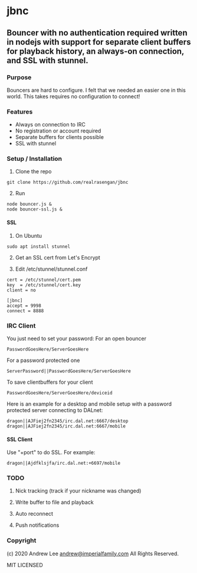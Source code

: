 # jbnc
## Bouncer with no authentication required written in nodejs with support for separate client buffers for playback history, an always-on connection, and SSL with stunnel.

### Purpose
Bouncers are hard to configure.  I felt that we needed an easier one in this world.  This takes requires no configuration to connect!

### Features
- Always on connection to IRC
- No registration or account required
- Separate buffers for clients possible
- SSL with stunnel

### Setup / Installation
1. Clone the repo
```
git clone https://github.com/realrasengan/jbnc
```

2. Run
```
node bouncer.js &
node bouncer-ssl.js &
```

#### SSL
1. On Ubuntu
```
sudo apt install stunnel
```

2. Get an SSL cert from Let's Encrypt

3. Edit /etc/stunnel/stunnel.conf
```
cert = /etc/stunnel/cert.pem
key  = /etc/stunnel/cert.key
client = no

[jbnc]
accept = 9998
connect = 8888
```

### IRC Client
You just need to set your password:
For an open bouncer
```
PasswordGoesHere/ServerGoesHere
```

For a password protected one
```
ServerPassword||PasswordGoesHere/ServerGoesHere
```

To save clientbuffers for your client
```
PasswordGoesHere/ServerGoesHere/deviceid
```

Here is an example for a desktop and mobile setup with a password protected server connecting to DALnet:
```
dragon||AJFiej2fn2345/irc.dal.net:6667/desktop
dragon||AJFiej2fn2345/irc.dal.net:6667/mobile
```

#### SSL Client
Use "+port" to do SSL.  For example:
```
dragon||Ajdfklsjfa/irc.dal.net:+6697/mobile
```


### TODO
1. Nick tracking (track if your nickname was changed)

2. Write buffer to file and playback

3. Auto reconnect

4. Push notifications


### Copyright
(c) 2020 Andrew Lee <andrew@imperialfamily.com>
All Rights Reserved.

MIT LICENSED
